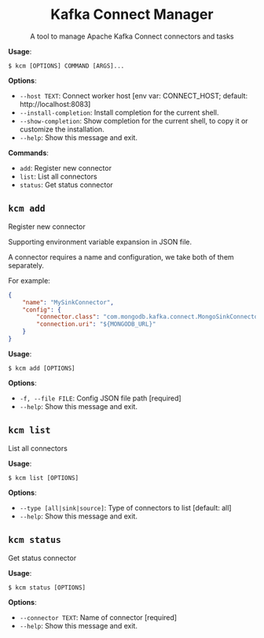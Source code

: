 <h1 align="center">Kafka Connect Manager</h1>
<p align="center">A tool to manage Apache Kafka Connect connectors and tasks</p>

**Usage**:

```console
$ kcm [OPTIONS] COMMAND [ARGS]...
```

**Options**:

-   `--host TEXT`: Connect worker host [env var: CONNECT_HOST; default: http://localhost:8083]
-   `--install-completion`: Install completion for the current shell.
-   `--show-completion`: Show completion for the current shell, to copy it or customize the installation.
-   `--help`: Show this message and exit.

**Commands**:

-   `add`: Register new connector
-   `list`: List all connectors
-   `status`: Get status connector

## `kcm add`

Register new connector

Supporting environment variable expansion in JSON file.

A connector requires a name and configuration, we take both of them separately.

For example:

```json
{
    "name": "MySinkConnector",
    "config": {
        "connector.class": "com.mongodb.kafka.connect.MongoSinkConnector",
        "connection.uri": "${MONGODB_URL}"
    }
}
```

**Usage**:

```console
$ kcm add [OPTIONS]
```

**Options**:

-   `-f, --file FILE`: Config JSON file path [required]
-   `--help`: Show this message and exit.

## `kcm list`

List all connectors

**Usage**:

```console
$ kcm list [OPTIONS]
```

**Options**:

-   `--type [all|sink|source]`: Type of connectors to list [default: all]
-   `--help`: Show this message and exit.

## `kcm status`

Get status connector

**Usage**:

```console
$ kcm status [OPTIONS]
```

**Options**:

-   `--connector TEXT`: Name of connector [required]
-   `--help`: Show this message and exit.
